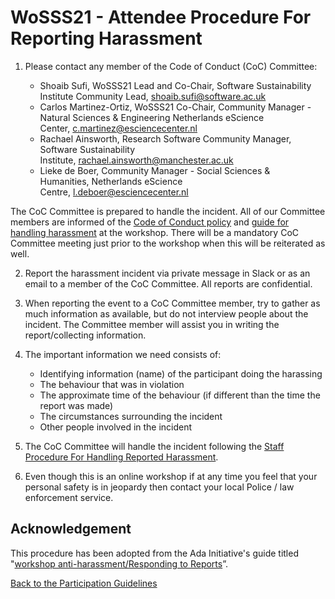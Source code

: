# WoSSS21 - Attendee Procedure For Reporting Harassment

1.  Please contact any member of the Code of Conduct (CoC) Committee:

    *   Shoaib Sufi, WoSSS21 Lead and Co-Chair, Software Sustainability Institute Community Lead, [shoaib.sufi@software.ac.uk](mailto:shoaib.sufi@software.ac.uk)
    *   Carlos Martinez-Ortiz, WoSSS21 Co-Chair, Community Manager - Natural Sciences & Engineering Netherlands eScience Center, [c.martinez@esciencecenter.nl](mailto:c.martinez@esciencecenter.nl)
    *   Rachael Ainsworth, Research Software Community Manager, Software Sustainability Institute, [rachael.ainsworth@manchester.ac.uk](mailto:peter.doorn@dans.knaw.nl)
    *   Lieke de Boer, Community Manager - Social Sciences & Humanities, Netherlands eScience Centre, [l.deboer@esciencecenter.nl](mailto:l.deboer@esciencecenter.nl) 

The CoC Committee is prepared to handle the incident. All of our Committee members are informed of the [Code of Conduct policy](/wosss21/participation-guidelines#code-of-conduct) and [guide for handling harassment](/wosss21/staff-procedure-handling-reported-harassment) at the workshop. There will be a mandatory CoC Committee meeting just prior to the workshop when this will be reiterated as well.

2.  Report the harassment incident via private message in Slack or as an email to a member of the CoC Committee. All reports are confidential.

3.  When reporting the event to a CoC Committee member, try to gather as much information as available, but do not interview people about the incident. The Committee member will assist you in writing the report/collecting information.

4.  The important information we need consists of:

    *   Identifying information (name) of the participant doing the harassing
    *   The behaviour that was in violation
    *   The approximate time of the behaviour (if different than the time the report was made)
    *   The circumstances surrounding the incident
    *   Other people involved in the incident

5.  The CoC Committee will handle the incident following the [Staff Procedure For Handling Reported Harassment](/wosss21/staff-procedure-handling-reported-harassment).

6.  Even though this is an online workshop if at any time you feel that your personal safety is in jeopardy then contact your local Police / law enforcement service.  

## Acknowledgement

This procedure has been adopted from the Ada Initiative's guide titled "[workshop anti-harassment/Responding to Reports](http://geekfeminism.wikia.com/wiki/Conference_anti-harassment/Responding_to_reports)”.

[Back to the Participation Guidelines](/wosss21/participation-guidelines)
